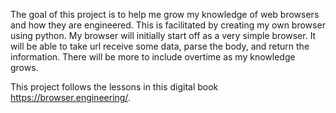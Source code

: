 The goal of this project is to help me grow my knowledge of web browsers and how they are engineered. This is facilitated by creating my own browser using python. My browser will initially
start off as a very simple browser. It will be able to take url receive some data, parse the body, and return the information. There will be more to include overtime as my knowledge grows. 

This project follows the lessons in this digital book https://browser.engineering/. 

